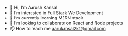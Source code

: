 - 👋 Hi, I’m Aarush Kansal
- 👀 I’m interested in Full Stack We Development    
- 🌱 I’m currently learning MERN stack
- 💞️ I’m looking to collaborate on React and Node projects
- 📫 How to reach me aarukansal2k1@gmail.com

<!---
Aarush2k1/Aarush2k1 is a ✨ special ✨ repository because its `README.md` (this file) appears on your GitHub profile.
You can click the Preview link to take a look at your changes.
--->
